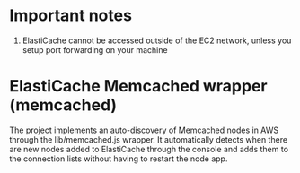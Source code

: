 # Important notes
1) ElastiCache cannot be accessed outside of the EC2 network, unless you setup port forwarding on your machine

# ElastiCache Memcached wrapper (memcached)
The project implements an auto-discovery of Memcached nodes in AWS through the lib/memcached.js wrapper.
It automatically detects when there are new nodes added to ElastiCache through the console and adds them to the connection lists without having to restart the node app.

